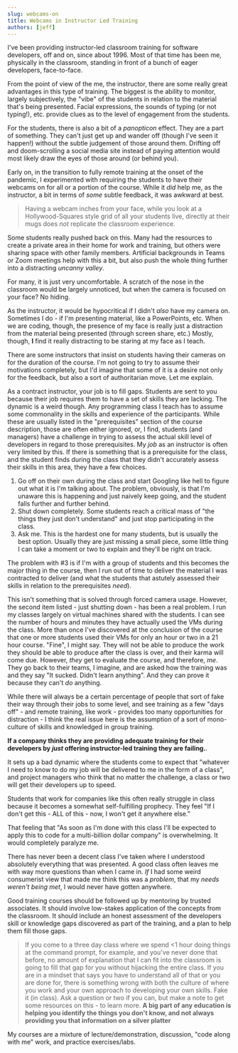 ```yaml
---
slug: webcams-on
title: Webcams in Instructor Led Training
authors: [jeff]
---
```


I've been providing instructor-led classroom training for software developers, off and on, since about 1996. Most of that time has been me, physically in the classroom, standing in front of a bunch of eager developers, face-to-face.

From the point of view of the me, the instructor, there are some really great advantages in this type of training. The biggest is the ability to monitor, largely subjectively, the "vibe" of the students in relation to the material that's being presented. Facial expressions, the sounds of typing (or not typing!), etc. provide clues as to the level of engagement from the students.

For the students, there is also a bit of a _panopticon_ effect. They are a part of something. They can't just get up and wander off (though I've seen it happen!) without the subtle judgement of those around them. Drifting off and doom-scrolling a social media site instead of paying attention would most likely draw the eyes of those around (or behind you).

Early on, in the transition to fully remote training at the onset of the pandemic, I experimented with requiring the students to have their webcams on for all or a portion of the course. While it _did_ help me, as the instructor, a bit in terms of _some_ subtle feedback, it was awkward at best.

> Having a webcam inches from your face, while you look at a Hollywood-Squares style grid of all your students live, directly at their mugs does _not_ replicate the classroom experience.

Some students really pushed back on this. Many had the resources to create a private area in their home for work and training, but others were sharing space with other family members. Artificial backgrounds in Teams or Zoom meetings help with this a bit, but also push the whole thing further into a distracting _uncanny valley_.

For many, it is just very uncomfortable. A scratch of the nose in the classroom would be largely unnoticed, but when the camera is focused on your face? No hiding.

As the instructor, it would be hypocritical if I didn't _also_ have my camera on. Sometimes I do - if I'm presenting material, like a PowerPoints, etc. When we are coding, though, the presence of my face is really just a distraction from the material being presented (through screen share, etc.) Mostly, though, **I** find it really distracting to be staring at my face as I teach.

There are some instructors that insist on students having their cameras on for the duration of the course. I'm not going to try to assume their motivations completely, but I'd imagine that some of it is a desire not only for the feedback, but also a sort of authoritarian move. Let me explain.

As a contract instructor, your job is to fill gaps. Students are sent to you because their job requires them to have a set of skills they are lacking. The dynamic is a weird though. Any programming class I teach has to assume some commonality in the skills and experience of the participants. While these are usually listed in the "prerequisites" section of the course description, those are often either ignored, or, I find, students (and managers) have a challenge in trying to assess the actual skill level of developers in regard to those prerequisites. My _job_ as an instructor is often very limited by this. If there is something that is a prerequisite for the class, and the student finds during the class that they didn't accurately assess their skills in this area, they have a few choices.

1. Go off on their own during the class and start Googling like hell to figure out what it is I'm talking about. The problem, obviously, is that I'm unaware this is happening and just naively keep going, and the student falls further and further behind.
2. Shut down completely. Some students reach a critical mass of "the things they just don't understand" and just stop participating in the class.
3. Ask me. This is the hardest one for many students, but is usually the best option. Usually they are just missing a small piece, some little thing I can take a moment or two to explain and they'll be right on track.

The problem with #3 is if I'm with a group of students and this becomes the major thing in the course, then I run out of time to deliver the material I was contracted to deliver (and what the students that astutely assessed their skills in relation to the prerequisites _need_).

This isn't something that is solved through forced camera usage. However, the second item listed - just shutting down - has been a real problem. I run my classes largely on virtual machines shared with the students. I can see the number of hours and minutes they have actually used the VMs during the class. More than once I've discovered at the conclusion of the course that one or more students used their VMs for only an hour or two in a 21 hour course. "Fine", I might say. They will not be able to produce the work they should be able to produce after the class is over, and their karma will come due. However, _they_ get to evaluate the course, and therefore, _me_. They go back to their teams, I imagine, and are asked how the training was and they say "It sucked. Didn't learn anything". And they can prove it because they can't _do_ anything.

While there will always be a certain percentage of people that sort of fake their way through their jobs to some level, and see training as a few "days off" - and remote training, like work - provides too many opportunities for distraction - I think the real issue here is the assumption of a sort of mono-culture of skills and knowledged in group training.

**If a company thinks they are providing adequate training for their developers by _just_ offering instructor-led training they are failing.**.

It sets up a bad dynamic where the students come to expect that "whatever I need to know to do my job will be delivered to me in the form of a class", and project managers who think that no matter the challenge, a class or two will get their developers up to speed.

Students that work for companies like this often really struggle in class because it becomes a somewhat self-fulfilling prophecy. They feel "If I don't get this - ALL of this - now, I won't get it anywhere else."

That feeling that "As soon as I'm done with this class I'll be expected to apply this to code for a multi-billion dollar company" is overwhelming. It would completely paralyze me.

There has never been a decent class I've taken where I understood absolutely everything that was presented. A good class often leaves me with way more questions than when I came in. _If_ I had some weird consumerist view that made me think this was a _problem_, that my _needs weren't being met_, I would never have gotten anywhere.

Good training courses should be followed up by mentoring by trusted associates. It should involve low-stakes application of the concepts from the classroom. It should include an honest assessment of the developers skill or knowledge gaps discovered as part of the training, and a plan to help them fill those gaps.

> If you come to a three day class where we spend <1 hour doing things at the command prompt, for example, and you've never done that before, no amount of explanation that I can fit into the classroom is going to fill that gap for you without hijacking the entire class. If you are in a mindset that says you have to understand all of that or you are done for, there is something wrong with both the culture of where you work and your own approach to developing your own skills. Fake it (in class). Ask a question or two if you can, but make a note to get some resources on this - to learn more. **A big part of any education is helping you identify the things you don't know, and not always providing you that information on a silver platter**

My courses are a mixture of lecture/demonstration, discussion, "code along with me" work, and practice exercises/labs.
